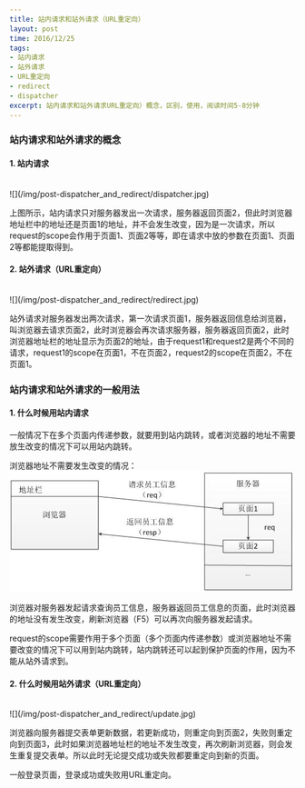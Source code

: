 ```yaml
---
title: 站内请求和站外请求（URL重定向）
layout: post
time: 2016/12/25
tags:
- 站内请求
- 站外请求
- URL重定向
- redirect
- dispatcher
excerpt: 站内请求和站外请求URL重定向）概念，区别，使用，阅读时间5-8分钟
---
```


### 站内请求和站外请求的概念

#### 1. 站内请求
<br>
![](/img/post-dispatcher_and_redirect/dispatcher.jpg)

上图所示，站内请求只对服务器发出一次请求，服务器返回页面2，但此时浏览器地址栏中的地址还是页面1的地址，并不会发生改变，因为是一次请求，所以request的scope会作用于页面1、页面2等等，即在请求中放的参数在页面1、页面2等都能提取得到。

#### 2. 站外请求（URL重定向）
<br>
![](/img/post-dispatcher_and_redirect/redirect.jpg) 

站外请求对服务器发出两次请求，第一次请求页面1，服务器返回信息给浏览器，叫浏览器去请求页面2，此时浏览器会再次请求服务器，服务器返回页面2，此时浏览器地址栏的地址显示为页面2的地址，由于request1和request2是两个不同的请求，request1的scope在页面1，不在页面2，request2的scope在页面2，不在页面1。

### 站内请求和站外请求的一般用法

#### 1. 什么时候用站内请求

一般情况下在多个页面内传递参数，就要用到站内跳转，或者浏览器的地址不需要放生改变的情况下可以用站内跳转。

浏览器地址不需要发生改变的情况：
<br>
![](/img/post-dispatcher_and_redirect/select.jpg)

浏览器对服务器发起请求查询员工信息，服务器返回员工信息的页面，此时浏览器的地址没有发生改变，刷新浏览器（F5）可以再次向服务器发起请求。

request的scope需要作用于多个页面（多个页面内传递参数）或浏览器地址不需要改变的情况下可以用到站内跳转，站内跳转还可以起到保护页面的作用，因为不能从站外请求到。

#### 2. 什么时候用站外请求（URL重定向）
<br>
![](/img/post-dispatcher_and_redirect/update.jpg) 

浏览器向服务器提交表单更新数据，若更新成功，则重定向到页面2，失败则重定向到页面3，此时如果浏览器地址栏的地址不发生改变，再次刷新浏览器，则会发生重复提交表单。所以此时无论提交成功或失败都要重定向到新的页面。

一般登录页面，登录成功或失败用URL重定向。